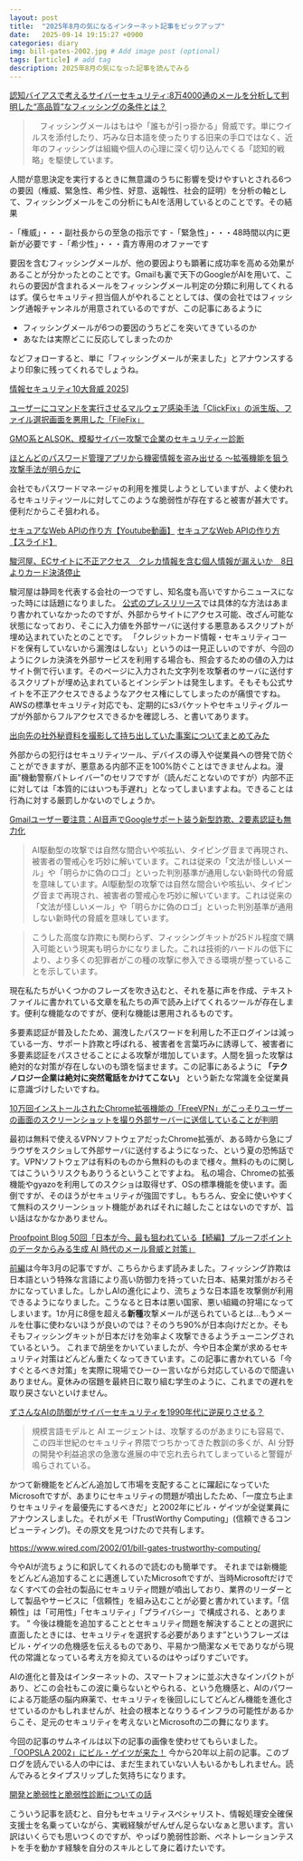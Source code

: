 ```yaml
---
layout: post
title:  "2025年8月の気になるインターネット記事をピックアップ"
date:   2025-09-14 19:15:27 +0900
categories: diary
img: bill-gates-2002.jpg # Add image post (optional)
tags: [article] # add tag
description: 2025年8月の気になった記事を読んでみる
---
```


[認知バイアスで考えるサイバーセキュリティ:8万4000通のメールを分析して判明した“高品質”なフィッシングの条件とは？](https://www.itmedia.co.jp/enterprise/articles/2508/01/news013.html)

>　フィッシングメールはもはや「誰もが引っ掛かる」脅威です。単にウイルスを添付したり、巧みな日本語を使ったりする旧来の手口ではなく、近年のフィッシングは組織や個人の心理に深く切り込んでくる「認知的戦略」を駆使しています。

人間が意思決定を実行するときに無意識のうちに影響を受けやすいとされる6つの要因（権威、緊急性、希少性、好意、返報性、社会的証明）を分析の軸として、フィッシングメールをこの分析にもAIを活用しているとのことです。その結果

-「権威」・・・副社長からの至急の指示です
-「緊急性」・・・48時間以内に更新が必要です
-「希少性」・・・貴方専用のオファーです

要因を含むフィッシングメールが、他の要因よりも顕著に成功率を高める効果があることが分かったとのことです。Gmailも裏で天下のGoogleがAIを用いて、これらの要因が含まれるメールをフィッシングメール判定の分類に利用してくれるはず。僕らセキュリティ担当個人がやれることとしては、僕の会社ではフィッシング通報チャンネルが用意されているのですが、この記事にあるように

- フィッシングメールが6つの要因のうちどこを突いてきているのか
- あなたは実際どこに反応してしまったのか

などフォローすると、単に「フィッシングメールが来ました」とアナウンスするより印象に残ってくれるでしょうね。

[情報セキュリティ10大脅威 2025](https://www.ipa.go.jp/security/10threats/10threats2025.html)]

[ユーザーにコマンドを実行させるマルウェア感染手法「ClickFix」の派生版、ファイル選択画面を悪用した「FileFix」](https://internet.watch.impress.co.jp/docs/news/2035100.html)

[GMO系とALSOK、模擬サイバー攻撃で企業のセキュリティー診断](https://www.nikkei.com/article/DGXZQOUC2843E0Y5A720C2000000/)

[ほとんどのパスワード管理アプリから機密情報を盗み出せる ～拡張機能を狙う攻撃手法が明らかに](https://forest.watch.impress.co.jp/docs/news/2040917.html)

会社でもパスワードマネージャの利用を推奨しようとしていますが、よく使われるセキュリティツールに対してこのような脆弱性が存在すると被害が甚大です。便利だからこそ狙われる。

[セキュアなWeb APIの作り方【Youtube動画】](https://www.youtube.com/watch?v=p3VmoPKrBNs)
[セキュアなWeb APIの作り方【スライド】](https://speakerdeck.com/oracle4engineer/secure-web-ap)


[駿河屋、ECサイトに不正アクセス　クレカ情報を含む個人情報が漏えいか　8日よりカード決済停止](https://www.itmedia.co.jp/news/articles/2508/09/news034.html)

駿河屋は静岡を代表する会社の一つですし、知名度も高いですからニュースになった時には話題になりました。
[公式のプレスリリース](https://www.suruga-ya.jp/feature/osirase/2025_08_08.html)では具体的な方法はあまり書かれていなかったのですが、外部からサイトにアクセス可能、改ざん可能な状態になっており、そこに入力値を外部サーバに送付する悪意あるスクリプトが埋め込まれていたとのことです。
「クレジットカード情報・セキュリティコードを保有していないから漏洩はしない」というのは一見正しいのですが、今回のようにクレカ決済を外部サービスを利用する場合も、照会するための値の入力はサイト側で行います。そのページに入力された文字列を攻撃者のサーバに送付するスクリプトが埋め込まれているとインシデントは発生します。そもそも公式サイトを不正アクセスできるようなアクセス権にしてしまったのが痛恨ですね。AWSの標準セキュリティ対応でも、定期的にs3バケットやセキュリティグループが外部からフルアクセスできるかを確認しろ、と書いてあります。

[出向先の社外秘資料を撮影して持ち出していた事案についてまとめてみた](https://piyolog.hatenadiary.jp/entry/2025/08/14/000155#f-a6945c0c)

外部からの犯行はセキュリティツール、デバイスの導入や従業員への啓発で防ぐことができますが、悪意ある内部不正を100%防ぐことはできませんよね。漫画"機動警察パトレイバー"のセリフですが（読んだことないのですが）内部不正に対しては「本質的にはいつも手遅れ」となってしまいますよね。できることは行為に対する厳罰しかないのでしょうか。

[Gmailユーザー要注意：AI音声でGoogleサポート装う新型詐欺、2要素認証も無力化](https://innovatopia.jp/cyber-security/cyber-security-news/63779/)


> AI駆動型の攻撃では自然な間合いや咳払い、タイピング音まで再現され、被害者の警戒心を巧妙に解いています。これは従来の「文法が怪しいメール」や「明らかに偽のロゴ」といった判別基準が通用しない新時代の脅威を意味しています。AI駆動型の攻撃では自然な間合いや咳払い、タイピング音まで再現され、被害者の警戒心を巧妙に解いています。これは従来の「文法が怪しいメール」や「明らかに偽のロゴ」といった判別基準が通用しない新時代の脅威を意味しています。

> こうした高度な詐欺にも関わらず、フィッシングキットが25ドル程度で購入可能という現実も明らかになりました。これは技術的ハードルの低下により、より多くの犯罪者がこの種の攻撃に参入できる環境が整っていることを示しています。

現在私たちがいくつかのフレーズを吹き込むと、それを基に声を作成、テキストファイルに書かれている文章を私たちの声で読み上げてくれるツールが存在します。便利な機能なのですが、便利な機能は悪用されるものです。

多要素認証が普及したため、漏洩したパスワードを利用した不正ログインは減っている一方、サポート詐欺と呼ばれる、被害者を言葉巧みに誘導して、被害者に多要素認証をパスさせることによる攻撃が増加しています。人間を狙った攻撃は絶対的な対策が存在しないのも頭を悩ませます。この記事にあるように **「テクノロジー企業は絶対に突然電話をかけてこない」** という新たな常識を全従業員に意識づけしたいですね。

[10万回インストールされたChrome拡張機能の「FreeVPN」がこっそりユーザーの画面のスクリーンショットを撮り外部サーバーに送信していることが判明](https://gigazine.net/news/20250821-freevpn-chrome-extension-captures-screen/)

最初は無料で使えるVPNソフトウェアだったChrome拡張が、ある時から急にブラウザをスクショして外部サーバに送付するようになった、という夏の恐怖話です。VPNソフトウェアは有料のものから無料のものまで様々。無料のものに関してはこういうリスクもありうるということですよね。
私の場合、Chromeの拡張機能やgyazoを利用してのスクショは取得せず、OSの標準機能を使います。面倒ですが、そのほうがセキュリティが強固ですし。もちろん、安全に使いやすくて無料のスクリーンショット機能があればそれに越したことはないのですが、旨い話はなかなかありません。

[Proofpoint Blog 50回「日本が今、最も狙われている【続編】プルーフポイントのデータからみる生成 AI 時代のメール脅威と対策」](https://scan.netsecurity.ne.jp/article/2025/08/26/53510.html)

[前編](https://www.proofpoint.com/jp/blog/email-and-cloud-threats/Japan-is-now-the-most-targeted-country-in-the-world)は今年3月の記事ですが、こちらからまず読みました。フィッシング詐欺は日本語という特殊な言語により高い防御力を持っていた日本、結果対策がおろそかになっていました。しかしAIの進化により、流ちょうな日本語を攻撃側が利用できるようになりました。こうなると日本は悪い国家、悪い組織の狩場になってしまいます。1か月に8億を超える**新種**攻撃メールが送られているとは…もうメールを仕事に使わないほうが良いのでは？そのうち90%が日本向けだとか。そもそもフィッシングキットが日本だけを効率よく攻撃できるようチューニングされているという。
これまで胡坐をかいていましたが、今や日本企業が求めるセキュリティ対策はどんどん重たくなってきています。この記事に書かれている「今すぐとるべき対策」を実際に現場でひーひー言いながら対応しているので間違いありません。夏休みの宿題を最終日に取り組む学生のように、これまでの遅れを取り戻さないといけません。

[ずさんなAIの防御がサイバーセキュリティを1990年代に逆戻りさせる？](https://yamdas.hatenablog.com/entry/20250819/sloppy-ai-defenses)

> 規模言語モデルと AI エージェントは、攻撃するのがあまりにも容易で、この四半世紀のセキュリティ界隈でつちかってきた教訓の多くが、AI 分野の開発や利益追求の急激な進展の中で忘れ去られてしまっていると警鐘が鳴らされている。

かつて新機能をどんどん追加して市場を支配することに躍起になっていたMicrosoftですが、あまりにセキュリティの問題が噴出したため、「一度立ち止まりセキュリティを最優先にするべきだ」と2002年にビル・ゲイツが全従業員にアナウンスしました。それがメモ「TrustWorthy Computing」(信頼できるコンピューティング)。その原文を見つけたので共有します。

https://www.wired.com/2002/01/bill-gates-trustworthy-computing/

今やAIが流ちょうに和訳してくれるので読むのも簡単です。
それまでは新機能をどんどん追加することに邁進していたMicrosoftですが、当時Microsoftだけでなくすべての会社の製品にセキュリティ問題が噴出しており、業界のリーダーとして製品やサービスに「信頼性」を組み込むことが必要と書かれています。「信頼性」は「可用性」「セキュリティ」「プライバシー」で構成される、とあります。
” 今後は機能を追加することとセキュリティ問題を解決することとの選択に直面したときには、セキュリティを選択する必要があります”というフレーズはビル・ゲイツの危機感を伝えるものであり、平易かつ簡潔なメモでありながら現代の常識となっている考え方を抑えているのはやっぱりすごいです。

AIの進化と普及はインターネットの、スマートフォンに並ぶ大きなインパクトがあり、どこの会社もこの波に乗らないとやられる、という危機感と、AIのパワーによる万能感の脳内麻薬で、セキュリティを後回しにしてどんどん機能を進化させているのかもしれませんが、社会の根本となりうるインフラの可能性があるからこそ、足元のセキュリティを考えないとMicrosoftの二の舞になります。

今回の記事のサムネイルは以下の記事の画像を使わせてもらいました。
[「OOPSLA 2002」にビル・ゲイツが来た！](https://www.itmedia.co.jp/im/articles/0212/07/news001.html)
今から20年以上前の記事。このブログを読んでいる人の中には、まだ生まれていない人もいるかもしれません。読んでみるとタイプスリップした気持ちになります。

[開発と脆弱性と脆弱性診断についての話](https://speakerdeck.com/su3158/kai-fa-tocui-ruo-xing-tocui-ruo-xing-zhen-duan-nituitenohua)

こういう記事を読むと、自分もセキュリティスペシャリスト、情報処理安全確保支援士を名乗っていながら、実戦経験がぜんぜん足らないなぁと思います。言い訳はいくらでも思いつくのですが、やっぱり脆弱性診断、ペネトレーションテストを手を動かす経験を自分のスキルとして身に着けたいです。